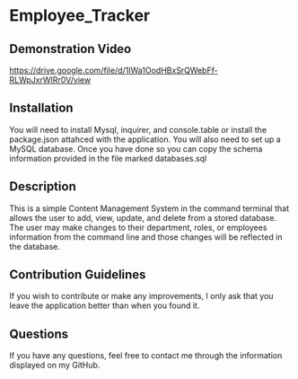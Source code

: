 # Employee_Tracker

## Demonstration Video
https://drive.google.com/file/d/1IWa1OodHBxSrQWebFf-RLWpJxrWIRr0V/view

## Installation
You will need to install Mysql, inquirer, and console.table or install the package.json attahced with the application.
You will also need to set up a MySQL database. Once you have done so you can copy the schema information provided in the file marked databases.sql

## Description
This is a simple Content Management System in the command terminal that allows the user to add, view, update, and delete from a stored database. The user may make changes to their
department, roles, or employees information from the command line and those changes will be reflected in the database.

## Contribution Guidelines
If you wish to contribute or make any improvements, I only ask that you leave the application better than when you found it.

## Questions
If you have any questions, feel free to contact me through the information displayed on my GitHub.
